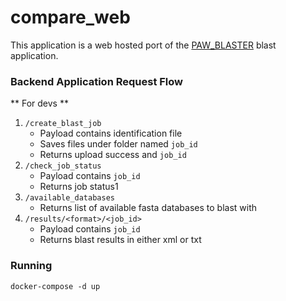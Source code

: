 # compare_web

This application is a web hosted port of the [PAW_BLASTER](https://github.com/pwilmart/PAW_BLAST) blast application.

### Backend Application Request Flow
** For devs **

1. `/create_blast_job`
   - Payload contains identification file
   - Saves files under folder named `job_id`
   - Returns upload success and `job_id`
2. `/check_job_status`
   - Payload contains `job_id`
   - Returns job status1
2. `/available_databases`
   - Returns list of available fasta databases to blast with
3. `/results/<format>/<job_id>`
   - Payload contains `job_id`
   - Returns blast results in either xml or txt

### Running

`docker-compose -d up`

